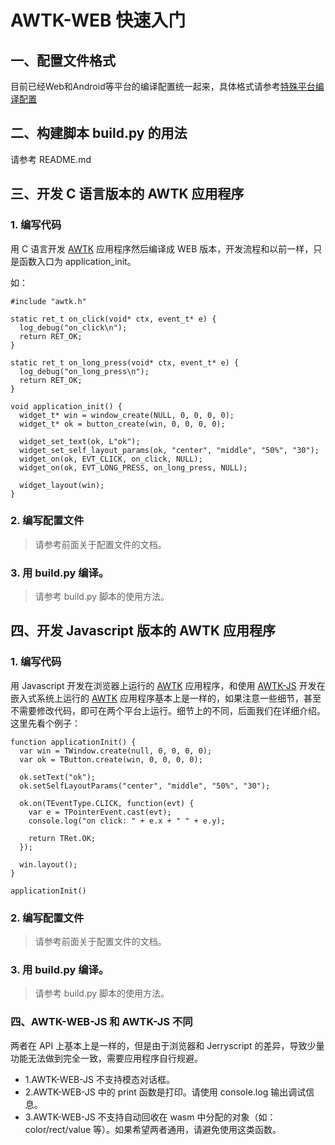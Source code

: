# AWTK-WEB 快速入门

## 一、配置文件格式

目前已经Web和Android等平台的编译配置统一起来，具体格式请参考[特殊平台编译配置](https://github.com/zlgopen/awtk/blob/master/docs/build_config.md)

## 二、构建脚本 build.py 的用法

请参考 README.md

## 三、开发 C 语言版本的 AWTK 应用程序

### 1. 编写代码

用 C 语言开发 [AWTK](https://github.com/zlgopen/awtk) 应用程序然后编译成 WEB 版本，开发流程和以前一样，只是函数入口为 application_init。

如：

```
#include "awtk.h"

static ret_t on_click(void* ctx, event_t* e) {
  log_debug("on_click\n");
  return RET_OK;
}

static ret_t on_long_press(void* ctx, event_t* e) {
  log_debug("on_long_press\n");
  return RET_OK;
}

void application_init() {
  widget_t* win = window_create(NULL, 0, 0, 0, 0);
  widget_t* ok = button_create(win, 0, 0, 0, 0);

  widget_set_text(ok, L"ok");
  widget_set_self_layout_params(ok, "center", "middle", "50%", "30");
  widget_on(ok, EVT_CLICK, on_click, NULL);
  widget_on(ok, EVT_LONG_PRESS, on_long_press, NULL);

  widget_layout(win);
}
```

### 2. 编写配置文件

> 请参考前面关于配置文件的文档。

### 3. 用 build.py 编译。

> 请参考 build.py 脚本的使用方法。

## 四、开发 Javascript 版本的 AWTK 应用程序

### 1. 编写代码

用 Javascript 开发在浏览器上运行的 [AWTK](https://github.com/zlgopen/awtk) 应用程序，和使用 [AWTK-JS](https://github.com/zlgopen/awtk-js)  开发在嵌入式系统上运行的 [AWTK](https://github.com/zlgopen/awtk) 应用程序基本上是一样的，如果注意一些细节，甚至不需要修改代码，即可在两个平台上运行。细节上的不同，后面我们在详细介绍。这里先看个例子：

```
function applicationInit() {
  var win = TWindow.create(null, 0, 0, 0, 0);
  var ok = TButton.create(win, 0, 0, 0, 0);

  ok.setText("ok");
  ok.setSelfLayoutParams("center", "middle", "50%", "30");

  ok.on(TEventType.CLICK, function(evt) {
    var e = TPointerEvent.cast(evt);
    console.log("on click: " + e.x + " " + e.y);

    return TRet.OK;
  });

  win.layout();
}

applicationInit()
```

### 2. 编写配置文件

> 请参考前面关于配置文件的文档。

### 3. 用 build.py 编译。

> 请参考 build.py 脚本的使用方法。

### 四、AWTK-WEB-JS 和 AWTK-JS 不同

两者在 API 上基本上是一样的，但是由于浏览器和 Jerryscript 的差异，导致少量功能无法做到完全一致，需要应用程序自行规避。

* 1.AWTK-WEB-JS 不支持模态对话框。
* 2.AWTK-WEB-JS 中的 print 函数是打印。请使用 console.log 输出调试信息。
* 3.AWTK-WEB-JS 不支持自动回收在 wasm 中分配的对象（如：color/rect/value 等）。如果希望两者通用，请避免使用这类函数。
